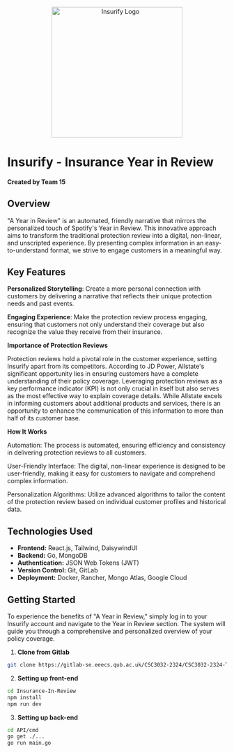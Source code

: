 
<div align="center">
    <br />
        <a href="http://insurify.40297190.ada.hal.davecutting.uk/">
    <!-- PROJECT LOGO -->
            <img alt="Insurify Logo" src="https://ucarecdn.com/896d2baf-5798-4a71-b949-59f3dd945316/-/preview/688x192/" alt="Insurify Logo" width=300px/>
        </a>
    <br />
</div>

# Insurify - Insurance Year in Review
<h4>Created by Team 15</h4>

## Overview

"A Year in Review" is an automated, friendly narrative that mirrors the personalized touch of Spotify's Year in Review. This innovative approach aims to transform the traditional protection review into a digital, non-linear, and unscripted experience. By presenting complex information in an easy-to-understand format, we strive to engage customers in a meaningful way.

## Key Features

**Personalized Storytelling**: Create a more personal connection with customers by delivering a narrative that reflects their unique protection needs and past events.

**Engaging Experience**: Make the protection review process engaging, ensuring that customers not only understand their coverage but also recognize the value they receive from their insurance.

**Importance of Protection Reviews**

Protection reviews hold a pivotal role in the customer experience, setting Insurify apart from its competitors. According to JD Power, Allstate's significant opportunity lies in ensuring customers have a complete understanding of their policy coverage. Leveraging protection reviews as a key performance indicator (KPI) is not only crucial in itself but also serves as the most effective way to explain coverage details. While Allstate excels in informing customers about additional products and services, there is an opportunity to enhance the communication of this information to more than half of its customer base.

**How It Works**

Automation: The process is automated, ensuring efficiency and consistency in delivering protection reviews to all customers.

User-Friendly Interface: The digital, non-linear experience is designed to be user-friendly, making it easy for customers to navigate and comprehend complex information.

Personalization Algorithms: Utilize advanced algorithms to tailor the content of the protection review based on individual customer profiles and historical data.

## Technologies Used

- **Frontend:** React.js, Tailwind, DaisywindUI
- **Backend:** Go, MongoDB
- **Authentication:** JSON Web Tokens (JWT)
- **Version Control:** Git, GitLab
- **Deployment:** Docker, Rancher, Mongo Atlas, Google Cloud

## Getting Started

To experience the benefits of "A Year in Review," simply log in to your Insurify account and navigate to the Year in Review section. The system will guide you through a comprehensive and personalized overview of your policy coverage.

1. **Clone from Gitlab**

```bash
git clone https://gitlab-se.eeecs.qub.ac.uk/CSC3032-2324/CSC3032-2324-TEAM15.git
```

2. **Setting up front-end**

```bash
cd Insurance-In-Review
npm install
npm run dev
```

3. **Setting up back-end**

```bash
cd API/cmd
go get ./...
go run main.go
```
